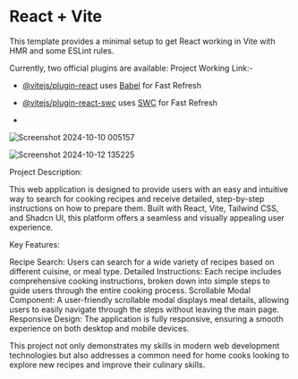 # React + Vite

This template provides a minimal setup to get React working in Vite with HMR and some ESLint rules.

Currently, two official plugins are available:
Project Working Link:- 

- [@vitejs/plugin-react](https://github.com/vitejs/vite-plugin-react/blob/main/packages/plugin-react/README.md) uses [Babel](https://babeljs.io/) for Fast Refresh
- [@vitejs/plugin-react-swc](https://github.com/vitejs/vite-plugin-react-swc) uses [SWC](https://swc.rs/) for Fast Refresh

- 
![Screenshot 2024-10-10 005157](https://github.com/user-attachments/assets/441e1893-98db-4956-b8c0-53ba1d4fa657)

![Screenshot 2024-10-12 135225](https://github.com/user-attachments/assets/c0d65701-aeee-41fd-9638-e0df8cd9f6c8)


Project Description:

This web application is designed to provide users with an easy and intuitive way to search for cooking recipes and receive detailed, step-by-step instructions on how to prepare them. Built with React, Vite, Tailwind CSS, and Shadcn UI, this platform offers a seamless and visually appealing user experience.

Key Features:

Recipe Search: Users can search for a wide variety of recipes based on different cuisine, or meal type.
Detailed Instructions: Each recipe includes comprehensive cooking instructions, broken down into simple steps to guide users through the entire cooking process.
Scrollable Modal Component: A user-friendly scrollable modal displays meal details, allowing users to easily navigate through the steps without leaving the main page.
Responsive Design: The application is fully responsive, ensuring a smooth experience on both desktop and mobile devices.


This project not only demonstrates my skills in modern web development technologies but also addresses a common need for home cooks looking to explore new recipes and improve their culinary skills.


